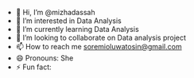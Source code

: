 - 👋 Hi, I’m @mizhadassah
- 👀 I’m interested in Data Analysis
- 🌱 I’m currently learning Data Analysis
- 💞️ I’m looking to collaborate on Data analysis project
- 📫 How to reach me soremioluwatosin@gmail.com
- 😄 Pronouns: She
- ⚡ Fun fact:

<!---
mizhadassah/mizhadassah is a ✨ special ✨ repository because its `README.md` (this file) appears on your GitHub profile.
You can click the Preview link to take a look at your changes.
--->
